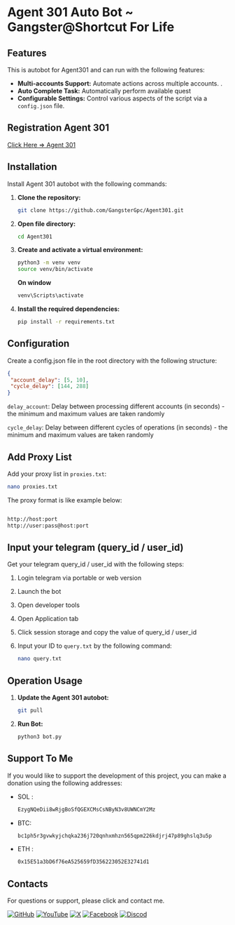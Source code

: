 # Agent 301 Auto Bot ~ Gangster@Shortcut For Life

## Features

This is autobot for Agent301 and can run with the following features:
- **Multi-accounts Support:** Automate actions across multiple accounts. .
- **Auto Complete Task:** Automatically perform available quest
- **Configurable Settings:** Control various aspects of the script via a `config.json` file.


## Registration Agent 301

 [Click Here => Agent 301](https://t.me/Agent301Bot/app?startapp=onetime6763203038)

## Installation

Install Agent 301 autobot  with the following commands:

1. **Clone the repository:**

   ```bash
   git clone https://github.com/GangsterGpc/Agent301.git
   ```

2. **Open file directory:**

   ```bash
   cd Agent301
   ```
3. **Create and activate a virtual environment:**
    ```bash
   python3 -m venv venv
   source venv/bin/activate
   ```
   **On window** 
   ```bash
   venv\Scripts\activate
   ```
4. **Install the required dependencies:**
   ```bash
   pip install -r requirements.txt
   ```
## Configuration
Create a config.json file in the root directory with the following structure:
   ```json
{
    "account_delay": [5, 10],
    "cycle_delay": [144, 288]
}
   ```
`delay_account`: Delay between processing different accounts (in seconds) - the minimum and maximum values are taken randomly

`cycle_delay`: Delay between different cycles of operations (in seconds) - the minimum and maximum values are taken randomly

## Add Proxy List

Add your proxy list in `proxies.txt`:
```bash
nano proxies.txt
```
The proxy format is like example below:
```bash

http://host:port
http://user:pass@host:port
```
## Input your telegram (query_id / user_id)

Get your telegram query_id / user_id with the following steps:
1. Login telegram via portable or web version
2. Launch the bot
3. Open developer tools 
4. Open Application tab
5. Click session storage and copy the value of query_id / user_id
6. Input your ID to ` query.txt ` by the following command:

   ```bash
   nano query.txt
   ```

## Operation Usage
1. **Update the Agent 301 autobot:**
   ```bash
   git pull 
   ```
2. **Run Bot:**   

   ```bash
   python3 bot.py
   ```


## Support To Me
If you would like to support the development of this project, you can make a donation using the following addresses:

-  SOL : 
   ```bash
   EzygNQeDii8wRjgBoSfQGEXCMsCsNByN3v8UWNCmY2Mz
   ```
-  BTC: 
   ```bash
   bc1ph5r3gvwkyjchqka236j720qnhxmhzn565qpm226kdjrj47p89ghslq3u5p
   ```
-  ETH : 
   ```bash
   0x15E51a3bD6f76eA525659fD356223052E32741d1
   ```

## Contacts
For questions or support, please click and contact me.

[![GitHub](https://img.icons8.com/color/96/github--v1.png)](https://github.com/GangsterGpc)
[![YouTube](https://img.icons8.com/color/96/youtube-play.png)](https://www.youtube.com/@Shortcut_4_Life)
[![X](https://img.icons8.com/nolan/96/twitterx.png)](https://x.com/gangster_gpc)
[![Facebook](https://img.icons8.com/fluency/96/facebook.png)](https://facebook.com/shortcut4life)
[![Discod](https://img.icons8.com/color/96/discord-new-logo.png)](https://discord.com/channels/@gangster_gpc)
